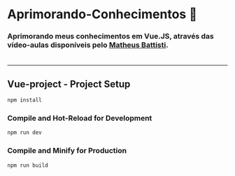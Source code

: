 # Aprimorando-Conhecimentos :mag_right:

### Aprimorando meus conhecimentos em Vue.JS, através das vídeo-aulas disponíveis pelo [Matheus Battisti](https://www.youtube.com/watch?v=wsAQQioPIJs&list=PLnDvRpP8BnezDglaAvtWgQXzsOmXUuRHL&index=2&ab_channel=MatheusBattisti-HoradeCodar). <br><br>

<hr></hr>

## Vue-project - Project Setup

```sh
npm install
```

### Compile and Hot-Reload for Development

```sh
npm run dev
```

### Compile and Minify for Production

```sh
npm run build
```
